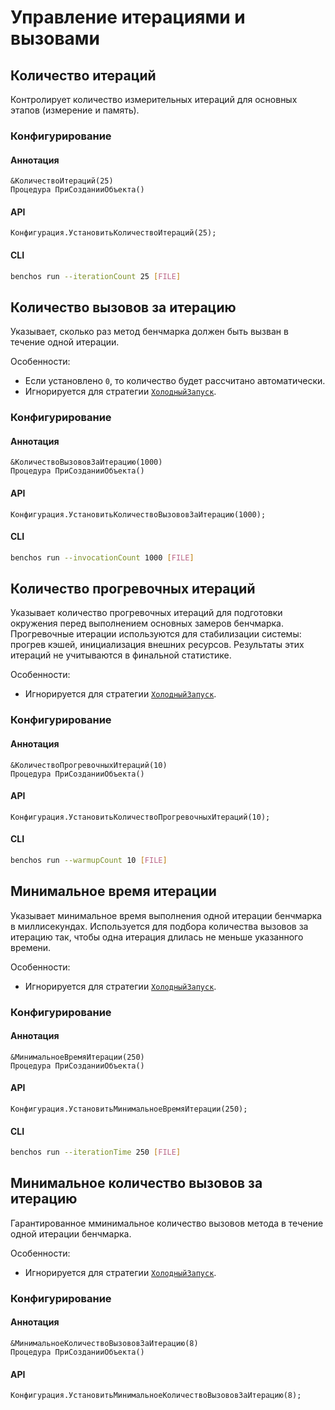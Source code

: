 # Управление итерациями и вызовами

## Количество итераций

Контролирует количество измерительных итераций для основных этапов (измерение и память).

### Конфигурирование

#### Аннотация

```bsl
&КоличествоИтераций(25)
Процедура ПриСозданииОбъекта()
```

#### API

```bsl
Конфигурация.УстановитьКоличествоИтераций(25);
```

#### CLI

```bash
benchos run --iterationCount 25 [FILE]
```


## Количество вызовов за итерацию

Указывает, сколько раз метод бенчмарка должен быть вызван в течение одной итерации. 

Особенности:
- Если установлено `0`, то количество будет рассчитано автоматически.
- Игнорируется для стратегии [`ХолодныйЗапуск`](СредаВыполнения.md#холодныйзапуск).

### Конфигурирование

#### Аннотация

```bsl
&КоличествоВызововЗаИтерацию(1000)
Процедура ПриСозданииОбъекта()
```

#### API

```bsl
Конфигурация.УстановитьКоличествоВызововЗаИтерацию(1000);
```

#### CLI

```bash
benchos run --invocationCount 1000 [FILE]
```


## Количество прогревочных итераций

Указывает количество прогревочных итераций для подготовки окружения перед выполнением основных замеров бенчмарка. Прогревочные итерации используются для стабилизации системы: прогрев кэшей, 
инициализация внешних ресурсов. Результаты этих итераций не учитываются в финальной статистике. 

Особенности:
- Игнорируется для стратегии [`ХолодныйЗапуск`](СредаВыполнения.md#холодныйзапуск).

### Конфигурирование

#### Аннотация

```bsl
&КоличествоПрогревочныхИтераций(10)
Процедура ПриСозданииОбъекта()
```

#### API

```bsl
Конфигурация.УстановитьКоличествоПрогревочныхИтераций(10);
```

#### CLI

```bash
benchos run --warmupCount 10 [FILE]
```


## Минимальное время итерации

Указывает минимальное время выполнения одной итерации бенчмарка в миллисекундах. Используется для подбора количества вызовов за итерацию так, чтобы одна итерация длилась не меньше указанного времени.

Особенности:
- Игнорируется для стратегии [`ХолодныйЗапуск`](СредаВыполнения.md#холодныйзапуск).

### Конфигурирование

#### Аннотация

```bsl
&МинимальноеВремяИтерации(250)
Процедура ПриСозданииОбъекта()
```

#### API

```bsl
Конфигурация.УстановитьМинимальноеВремяИтерации(250);
```

#### CLI

```bash
benchos run --iterationTime 250 [FILE]
```


## Минимальное количество вызовов за итерацию

Гарантированное мминимальное количество вызовов метода в течение одной итерации бенчмарка.

Особенности:
- Игнорируется для стратегии [`ХолодныйЗапуск`](СредаВыполнения.md#холодныйзапуск).

### Конфигурирование

#### Аннотация

```bsl
&МинимальноеКоличествоВызововЗаИтерацию(8)
Процедура ПриСозданииОбъекта()
```

#### API

```bsl
Конфигурация.УстановитьМинимальноеКоличествоВызововЗаИтерацию(8);
```